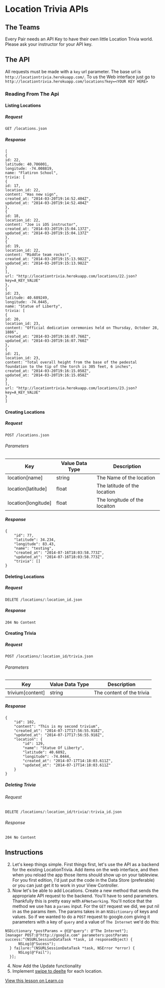 

# Location Trivia APIs

## The Teams

Every Pair needs an API Key to have their own little Location Trivia world.  Please ask your instructor for your API key.



## The API

All requests must be made with a `key` url parameter. The base url is `http://locationtrivia.herokuapp.com/`. To us the Web interface just go to `http://locationtrivia.herokuapp.com/locations?key=<YOUR KEY HERE>`

### Reading From The Api

#### Listing Locations

##### Request

```
GET /locations.json
```

##### Response

```
[
{
id: 22,
latitude: 40.706001,
longitude: -74.008819,
name: "Flatiron School",
trivia: [
{
id: 17,
location_id: 22,
content: "Has new sign",
created_at: "2014-03-20T19:14:52.404Z",
updated_at: "2014-03-20T19:14:52.404Z"
},
{
id: 18,
location_id: 22,
content: "Joe is iOS instructor",
created_at: "2014-03-20T19:15:04.137Z",
updated_at: "2014-03-20T19:15:04.137Z"
},
{
id: 19,
location_id: 22,
content: "Middle team rocks!",
created_at: "2014-03-20T19:15:13.982Z",
updated_at: "2014-03-20T19:15:13.982Z"
}
],
url: "http://locationtrivia.herokuapp.com/locations/22.json?key=A_KEY_VALUE"
},
{
id: 23,
latitude: 40.689249,
longitude: -74.0445,
name: "Statue of Liberty",
trivia: [
{
id: 20,
location_id: 23,
content: "Official dedication ceremonies held on Thursday, October 28, 1886",
created_at: "2014-03-20T19:16:07.760Z",
updated_at: "2014-03-20T19:16:07.760Z"
},
{
id: 21,
location_id: 23,
content: "Total overall height from the base of the pedestal foundation to the tip of the torch is 305 feet, 6 inches",
created_at: "2014-03-20T19:16:15.058Z",
updated_at: "2014-03-20T19:16:15.058Z"
}
],
url: "http://locationtrivia.herokuapp.com/locations/23.json?key=A_KEY_VALUE"
}
]
```

#### Creating Locations

##### Request

```
POST /locations.json
```

###### Parameters

| Key                 | Value Data Type | Description                   |
|---------------------|-----------------|-------------------------------|
| location[name]      | string          | The Name of the location      |
| location[latitude]  | float           | The latitude of the location  |
| location[longitude] | float           | The longitude of the locaiton |

##### Response

```
{
    "id": 77,
    "latitude": 34.234,
    "longitude": 83.43,
    "name": "testing",
    "created_at": "2014-07-16T18:03:58.773Z",
    "updated_at": "2014-07-16T18:03:58.773Z",
    "trivia": []
}
```

#### Deleting Locations

##### Request

```
DELETE /locations/:location_id.json
```

##### Response

```
204 No Content
```

#### Creating Trivia

##### Request

```
POST /locations/:location_id/trivia.json
```

###### Parameters

| Key                 | Value Data Type | Description                   |
|---------------------|-----------------|-------------------------------|
| trivium[content]    | string          | The content of the trivia     |

##### Response

```
{
    "id": 102,
    "content": "This is my second trivium",
    "created_at": "2014-07-17T17:56:55.918Z",
    "updated_at": "2014-07-17T17:56:55.918Z",
    "location": {
        "id": 129,
        "name": "Statue Of Liberty",
        "latitude": 40.6892,
        "longitude": -74.0444,
        "created_at": "2014-07-17T14:18:03.611Z",
        "updated_at": "2014-07-17T14:18:03.611Z"
    }
}
```
##### Deleting Trivia

###### Request 

```
DELETE /locations/:location_id/trivia/:trivia_id.json
```

###### Response

```
204 No Content
```

## Instructions
  2. Let's keep things simple. First things first, let's use the API as a backend for the existing LocationTrivia. Add items on the web interface, and then when you reload the app those items should show up on your tableview. For you first edition, I'd just put the code in the Data Store (preferable) or you can just get it to work in your View Controller.
  3. Now let's be able to add Locations. Create a new method that sends the appropriate API request to the backend. You'll have to send parameters. Thankfully this is pretty easy with `AFNetworking`. You'll notice that the method we use has a `params` input. For the `GET` request we did, we put nil in as the params item. The params takes in an `NSDictionary` of keys and values. So if we wanted to do a `POST` request to google.com giving it parameters with a key of `query` and a value of `The Internet` we'd do this:

  ```
  NSDictionary *postParams = @{@"query": @"The Internet"};
  [manager POST:@"http://google.com" parameters:postParams success:^(NSURLSessionDataTask *task, id responseObject) {
        NSLog(@"Sucess");
    } failure:^(NSURLSessionDataTask *task, NSError *error) {
        NSLog(@"Fail");
    }];
  ```
  4. Now Add the Update functionality
  5. Implement [swipe to deelte](http://stackoverflow.com/questions/3309484/uitableviewcell-show-delete-button-on-swipe) for each location.


<a href='https://learn.co/lessons/locationTrivia-API' data-visibility='hidden'>View this lesson on Learn.co</a>
